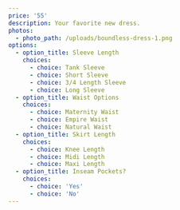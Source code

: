 ```yaml
---
price: '55'
description: Your favorite new dress.
photos:
  - photo_path: /uploads/boundless-dress-1.png
options:
  - option_title: Sleeve Length
    choices:
      - choice: Tank Sleeve
      - choice: Short Sleeve
      - choice: 3/4 Length Sleeve
      - choice: Long Sleeve
  - option_title: Waist Options
    choices:
      - choice: Maternity Waist
      - choice: Empire Waist
      - choice: Natural Waist
  - option_title: Skirt Length
    choices:
      - choice: Knee Length
      - choice: Midi Length
      - choice: Maxi Length
  - option_title: Inseam Pockets?
    choices:
      - choice: 'Yes'
      - choice: 'No'
---
```

